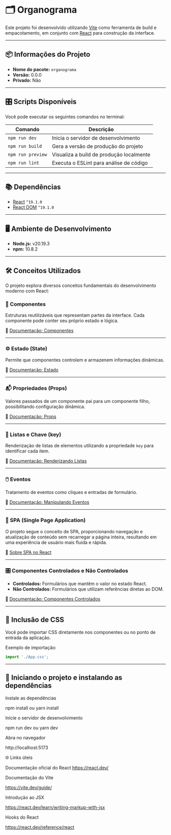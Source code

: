# 🗂️ Organograma

Este projeto foi desenvolvido utilizando [Vite](https://vitejs.dev/) como ferramenta de build 
e empacotamento, em conjunto com [React](https://react.dev/) para construção da interface.

---

## 📦 Informações do Projeto

- **Nome do pacote:** `organograma`
- **Versão:** 0.0.0
- **Privado:** Não

---

## 🎛️ Scripts Disponíveis

Você pode executar os seguintes comandos no terminal:

| Comando             | Descrição                                                 |
|---------------------|-----------------------------------------------------------|
| `npm run dev`       | Inicia o servidor de desenvolvimento                      |
| `npm run build`     | Gera a versão de produção do projeto                      |
| `npm run preview`   | Visualiza a build de produção localmente                  |
| `npm run lint`      | Executa o ESLint para análise de código                   |

---

## 📚 Dependências

- [React](https://react.dev/) `^19.1.0`
- [React DOM](https://react.dev/reference/react-dom) `^19.1.0`

---

## 🖥️ Ambiente de Desenvolvimento

- **Node.js:** v20.19.3
- **npm:** 10.8.2

---

## 🛠️ Conceitos Utilizados

O projeto explora diversos conceitos fundamentais do desenvolvimento moderno com React:

### 🧩 Componentes
Estruturas reutilizáveis que representam partes da interface.
Cada componente pode conter seu próprio estado e lógica.

🔗 [Documentação: Componentes](https://react.dev/learn/your-first-component)

---

### ⚙️ Estado (State)
Permite que componentes controlem e armazenem informações dinâmicas.

🔗 [Documentação: Estado](https://react.dev/learn/state-a-components-memory)

---

### 📬 Propriedades (Props)
Valores passados de um componente pai para um componente filho, possibilitando configuração dinâmica.

🔗 [Documentação: Props](https://react.dev/learn/passing-props-to-a-component)

---

### 📝 Listas e Chave (key)
Renderização de listas de elementos utilizando a propriedade `key` para identificar cada item.

🔗 [Documentação: Renderizando Listas](https://react.dev/learn/rendering-lists)

---

### 🖱️ Eventos
Tratamento de eventos como cliques e entradas de formulário.

🔗 [Documentação: Manipulando Eventos](https://react.dev/learn/responding-to-events)

---

### 🧭 SPA (Single Page Application)
O projeto segue o conceito de SPA, proporcionando navegação e atualização de conteúdo sem recarregar a página inteira, resultando em uma experiência de usuário mais fluida e rápida.

🔗 [Sobre SPA no React](https://react.dev/learn/start-a-new-react-project#single-page-apps)

---

### 🎛️ Componentes Controlados e Não Controlados
- **Controlados:** Formulários que mantêm o valor no estado React.
- **Não Controlados:** Formulários que utilizam referências diretas ao DOM.

🔗 [Documentação: Componentes Controlados](https://react.dev/learn/sharing-state-between-components#controlled-and-uncontrolled-components)

---

## 🎨 Inclusão de CSS

Você pode importar CSS diretamente nos componentes ou no ponto de entrada da aplicação.

Exemplo de importação:

```javascript
import './App.css';
```

---

## 🚀 Iniciando o projeto e instalando as dependências
Instale as dependências

npm install ou yarn install

Inicie o servidor de desenvolvimento

npm run dev ou yarn dev

Abra no navegador

http://localhost:5173

🌐 Links úteis

Documentação oficial do React
https://react.dev/

Documentação do Vite

https://vite.dev/guide/

Introdução ao JSX

https://react.dev/learn/writing-markup-with-jsx

Hooks do React

https://react.dev/reference/react